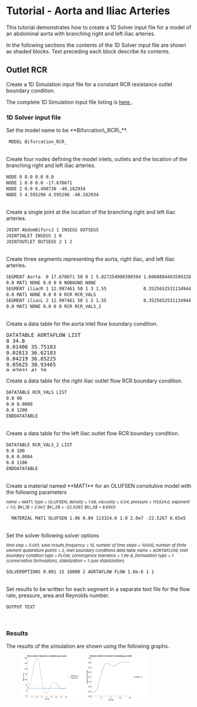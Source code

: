 <h1> Tutorial - Aorta and Iliac Arteries </h1>
This tutorial demonstrates how to create a 1D Solver input file for a model of an abdominal aorta with branching 
right and left iliac arteries. 

In the following sections the contents of the 1D Solver input file are shown as shaded blocks. Text preceding each block
describe its contents.

<h2> Outlet RCR </h2>
Create a 1D Simulation input file for a constant RCR resistance outlet boundary condition. 

The complete 1D Simulation input file listing is 
<a href="documentation/1d_simulation/solver/files/05_bifurcation_RCR.in"> here </a>.

<h3> 1D Solver input file </h3>
Set the model name to be **Bifurcation\_RCR\_**.

```
 MODEL Bifurcation_RCR_ 
```

<br>
Create four nodes defining the model inlets, outlets and the location of the branching right and left iliac arteries.

```
NODE 0 0.0 0.0 0.0
NODE 1 0.0 0.0 -17.670671
NODE 2 0.0 6.498730 -40.182934
NODE 3 4.595296 4.595296 -40.182934
```
<br>
Create a single joint at the location of the branching right and left iliac arteries. 

```
JOINT AbdomBifurcJ 1 INSEGS OUTSEGS
JOINTINLET INSEGS 1 0
JOINTOUTLET OUTSEGS 2 1 2
```

<br>
Create three segments representing the aorta, right iliac, and left iliac arteries. 

```
SEGMENT Aorta  0 17.670671 50 0 1 5.027254990390394 1.6068894493599328 0.0 MAT1 NONE 0.0 0 0 NOBOUND NONE
SEGMENT iliacR 1 12.997461 50 1 3 1.55              0.3525652531134944 0.0 MAT1 NONE 0.0 0 0 RCR RCR_VALS
SEGMENT iliacL 2 12.997461 50 1 2 1.55              0.3525652531134944 0.0 MAT1 NONE 0.0 0 0 RCR RCR_VALS_2
```

<br>
Create a data table for the aorta inlet flow boundary condition.

<div style="height:120px;overflow:auto;">
<pre>
DATATABLE AORTAFLOW LIST
0 34.8
0.01406 35.75183
0.02813 36.62183
0.04219 36.85225
0.05625 38.93465
0.07031 41.76
0.08438 45.97649
0.09844 50.73564
0.1125 55.24931
0.12656 60.63297
0.14062 66.01663
0.15469 70.51522
0.16845 74.55297
0.18281 76.94763
0.19687 80.61282
0.21094 81.08874
0.225 81.12535
0.23906 80.64943
0.25312 79.30352
0.26719 75.5328
0.28125 70.67673
0.29531 65.27154
0.30938 59.03941
0.32344 52.64361
0.3375 44.90406
0.35156 42.0421
0.36563 38.18094
0.37969 31.45136
0.39375 28.71
0.40781 28.71
0.42188 26.97
0.43594 26.13661
0.45 26.97
0.46406 27.84
0.47813 28.36114
0.49219 29.96116
0.50625 33.99891
0.52031 35.87889
0.53438 37.2248
0.54844 38.86144
0.5625 41.55327
0.57656 42.13255
0.59063 42.63
0.60469 43.08438
0.61875 43.5
0.63281 43.5
0.64687 42.4878
0.66094 41.76
0.675 41.53604
0.68906 40.19012
0.70312 39.15
0.71719 37.58658
0.73125 36.92762
0.74531 35.68292
0.75938 34.3305
0.77344 33.93
0.7875 33.37871
0.80156 33.2172
0.81563 33.93
0.82969 33.69097
0.84375 33.77495
0.85781 33.38087
0.87188 34.726
0.88594 35.2027
0.9 34.8
ENDDATATABLE
</pre>
</div>

<br>
Create a data table for the right iliac outlet flow RCR boundary condition.

```
DATATABLE RCR_VALS LIST
0.0 90
0.0 0.0008
0.0 1200
ENDDATATABLE
```

<br>
Create a data table for the left iliac outlet flow RCR boundary condition.

```
DATATABLE RCR_VALS_2 LIST
0.0 100
0.0 0.0004
0.0 1100
ENDDATATABLE
```

<br>
Create a material named **MAT1** for an OLUFSEN consitutive model with the following parameters
<p style="font-size:11px">
<i>
name = MAT1,
type = OLUFSEN,
density =  1.06,
viscosity = 0.04,
pressure = 113324.0,
exponent = 1.0,
$k\_1$ = 2.0e7,
$k\_2$ = -22.5267,
$k\_3$ = 8.65e5 
</i>
</p>

```
  MATERIAL MAT1 OLUFSEN 1.06 0.04 113324.0 1.0 2.0e7 -22.5267 8.65e5
```

<br>
Set the solver following solver options
<p style="font-size:11px">
<i>
time step = 0.001, 
save results frequency = 15,
number of time steps = 10000, 
number of finite element quadrature points = 2,
inlet boundary conditions data table name = AORTAFLOW, 
inlet boundary condition type = FLOW,
convergence tolerance = 1.0e-6, 
formulation type = 1 (conservative formulation),
stabilization = 1 (use stabilization) 
</i>
</p>

```
SOLVEROPTIONS 0.001 15 10000 2 AORTAFLOW FLOW 1.0e-6 1 1
```

<br>
Set results to be written for each segment in a separate text file for the flow rate, pressure, area and Reynolds number.

```
OUTPUT TEXT
```

<br>
<h3> Results </h3>
The results of the simulation are shown using the following graphs.

<br>
<figure>
  <img src="documentation/1d_simulation/solver/images/Ex01-plottingExample_01.png" style="float: left; width: 40%; margin-right: 1%; margin-bottom: 0.5em;">
  <img src="documentation/1d_simulation/solver/images/Ex01-plottingExample_03.png" style="float: left; width: 40%; margin-right: 1%; margin-bottom: 0.5em;">
  <p style="clear: both;">
</figure>
<br>



